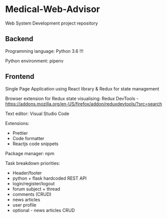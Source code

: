 # Medical-Web-Advisor
Web System Development project repository

## Backend
Programming language: Python 3.6 !!!

Python environment: pipenv

## Frontend
Single Page Application using React library & Redux for state management

Browser extension for Redux state visualising:
Redux DevTools - https://addons.mozilla.org/en-US/firefox/addon/reduxdevtools/?src=search

Text editor:
Visual Studio Code

Extensions: 
  - Prettier 
  - Code formatter
  - Reactjs code snippets

Package manager: npm

Task breakdown priorities:
- Header/footer
- python + flask hardcoded REST API
- login/register/logout
- forum subject + thread
- comments (CRUD)
- news articles
- user profile
- optional - news articles CRUD 
